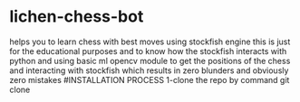 # lichen-chess-bot
helps you to learn chess with best moves using stockfish engine
this is just for the educational purposes and to know how the stockfish interacts with python and using basic ml opencv module to get the positions of the chess and interacting with stockfish which results in zero blunders and obviously zero mistakes 
#INSTALLATION PROCESS 
1-clone the repo by command git clone 
